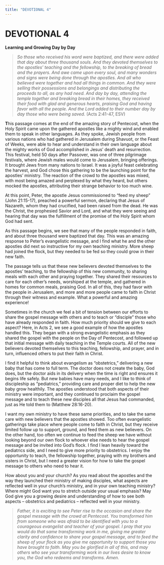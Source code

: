 ```yaml
---
title: "DEVOTIONAL 4"
---
```

# DEVOTIONAL 4

**Learning and Growing Day by Day**

> *So those who received his word were baptized, and there were added
> that day about three thousand souls. And they devoted themselves to
> the apostles’ teaching and the fellowship, to the breaking of bread
> and the prayers. And awe came upon every soul, and many wonders and
> signs were being done through the apostles. And all who believed were
> together and had all things in common. And they were selling their
> possessions and belongings and distributing the proceeds to all, as
> any had need. And day by day, attending the temple together and
> breaking bread in their homes, they received their food with glad and
> generous hearts, praising God and having favor with all the people.
> And the Lord added to their number day by day those who were being
> saved.* (Acts 2:41-47, ESV)

**T**his passage comes at the end of the amazing story of Pentecost,
when the Holy Spirit came upon the gathered apostles like a mighty wind
and enabled them to speak in other languages. As they spoke, Jewish
people from various nations who had gathered in Jerusalem during
Shavuot, or the Feast of Weeks, were able to hear and understand in
their own language about the mighty works of God accomplished in Jesus’
death and resurrection. This festival, held 50 days after Passover, was
one of three pilgrimage festivals, where Jewish males would come to
Jerusalem, bringing offerings. It brought Jews from many nations to
Israel. It was a joyful feast celebrating the harvest, and God chose
this gathering to be the launching point for the apostles’ ministry. The
reaction of the crowd to the apostles was mixed, with most being amazed
and perplexed by what they heard, but others mocked the apostles,
attributing their strange behavior to too much wine.

At this point, Peter, the apostle Jesus commissioned to “feed my sheep”
(John 21:15-17), preached a powerful sermon, declaring that Jesus of
Nazareth, whom they had crucified, had been raised from the dead. He was
the Christ, the prophesied Savior and Lord, and what they were seeing
and hearing that day was the fulfillment of the promise of the Holy
Spirit whom God had sent.

As this passage begins, we see that many of the people responded in
faith, and about three thousand were baptized that day. This was an
amazing response to Peter’s evangelistic message, and I find what he and
the other apostles did next so instructive for my own teaching ministry.
More sheep had joined the flock, but they needed to be fed so they could
grow in their new faith.

The passage tells us that these new believers devoted themselves to the
apostles’ teaching, to the fellowship of this new community, to sharing
meals with each other and praying together. They shared their resources
to care for each other’s needs, worshiped at the temple, and gathered in
homes for common meals, praising God. In all of this, they had favor
with the people in Jerusalem, and more and more people came to faith in
Christ through their witness and example. What a powerful and amazing
experience!

Sometimes in the church we feel a bit of tension between our efforts to
share the gospel message with others and to teach or “disciple” those
who have already responded in faith. How much priority should we give to
each aspect? Here, in Acts 2, we see a good example of how the apostles
handled this. They began with a strong evangelistic emphasis as they
shared the gospel with the people on the Day of Pentecost, and followed
up that initial message with daily teaching in the Temple courts. All of
the new believers devoted themselves to this teaching, fellowship, and
prayer, and in turn, influenced others to put their faith in Christ.

I find it helpful to think about evangelism as “obstetrics,” delivering
a new baby that has come to full term. The doctor does not create the
baby, God does, but the doctor aids in its delivery when the time is
right and ensures it begins life safely. But new babies have many needs,
and I like to think of discipleship as “pediatrics,” providing care and
proper diet to help the new baby grow healthily. The apostles understood
that both aspects of their ministry were important, and they continued
to proclaim the gospel message and to teach these new disciples all that
Jesus had commanded, just as He told them to (Matthew 28:16-20).

I want my own ministry to have these same priorities, and to take the
same care with new believers that the apostles showed. Too often
evangelistic gatherings take place where people come to faith in Christ,
but they receive limited follow up to support, ground, and feed them as
new believers. On the other hand, too often we continue to feed the
sheep we have without looking beyond our own flock to whoever else needs
to hear the gospel message and be invited into God’s flock. I find I
lean heavily toward the pediatrics side, and I need to give more
priority to obstetrics. I enjoy the opportunity to teach, the fellowship
together, praying with my brothers and sisters in Christ, but I need a
greater vision for how to take the gospel message to others who need to
hear it.

How about you and your church? As you read about the apostles and the
way they launched their ministry of making disciples, what aspects are
reflected well in your church’s ministry, and in your own teaching
ministry? Where might God want you to stretch outside your usual
emphasis? May God give you a growing desire and understanding of how to
see both aspects – obstetrics and pediatrics – reflected well in your
ministry.

> *Father, it is exciting to see Peter rise to the occasion and share
> the gospel message with the crowd at Pentecost. You transformed him
> from someone who was afraid to be identified with you to a courageous
> evangelist and teacher of your gospel. I pray that you would do that
> same transforming work in me, giving me greater clarity and confidence
> to share your gospel message, and to feed the sheep of your flock as
> you give me opportunity to support those you have brought to faith.
> May you be glorified in all of this, and may others who see your
> transforming work in our lives desire to know you, the God who redeems
> and transforms. Amen.*
